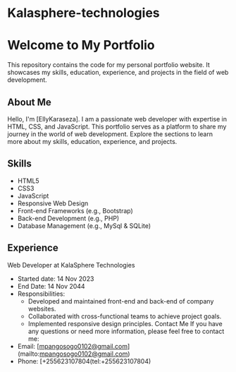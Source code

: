 # Kalasphere-technologies
# Welcome to My Portfolio
This repository contains the code for my personal portfolio website. It showcases my skills, education, experience, and projects in the field of web development.
## About Me
Hello, I'm [EllyKaraseza]. I am a passionate web developer with expertise in HTML, CSS, and JavaScript. This portfolio serves as a platform to share my journey in the world of web development. Explore the sections to learn more about my skills, education, experience, and projects.
## Skills
- HTML5
- CSS3
- JavaScript
- Responsive Web Design
- Front-end Frameworks (e.g., Bootstrap)
- Back-end Development (e.g., PHP)
- Database Management (e.g., MySql & SQLite)
## Experience
Web Developer at KalaSphere Technologies
- Started date: 14 Nov 2023
- End Date: 14 Nov 2044
- Responsibilities:
  - Developed and maintained front-end and back-end of company websites.
  - Collaborated with cross-functional teams to achieve project goals.
  - Implemented responsive design principles.
Contact Me
If you have any questions or need more information, please feel free to contact me:
- Email: [mpangosogo0102@gmail.com] (mailto:mpangosogo0102@gmail.com)
- Phone: [+255623107804(tel:+255623107804)

